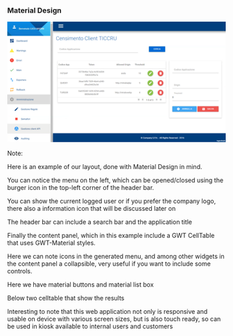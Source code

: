 ###  Material Design

<img src="resources/ticcru.png"/>

Note:

Here is an example of our layout, done with Material Design in mind.

You can notice the menu on the left, which can be opened/closed using the burger icon in the top-left corner of the header bar.

You can show the current logged user or if you prefer the company logo, there also a information icon that will be discussed later on

The header bar can include a search bar and the application title

Finally the content panel, which in this example include a GWT CellTable that uses GWT-Material styles.

Here we can note icons in the generated menu, and among other widgets in the content panel a collapsible, 
very useful if you want to include some controls.
 
Here we have material buttons and material list box
  
Below two celltable that show the results

Interesting to note that this web application not only is responsive and usable on device with various screen sizes,
but is also touch ready, so can be used in kiosk available to internal users and customers
